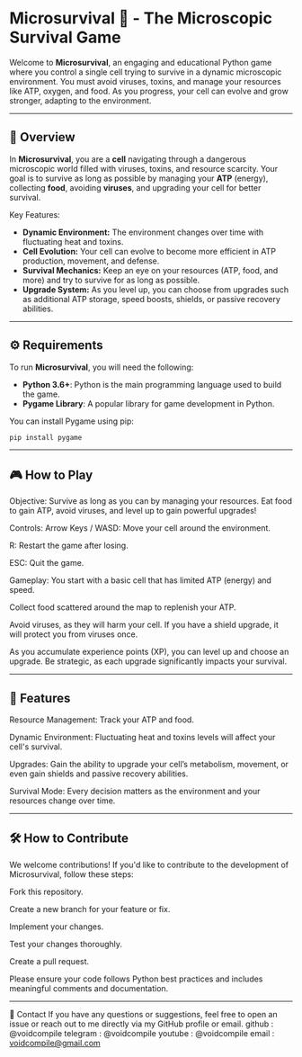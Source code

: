 # Microsurvival 🧬 - The Microscopic Survival Game

Welcome to **Microsurvival**, an engaging and educational Python game where you control a single cell trying to survive in a dynamic microscopic environment. You must avoid viruses, toxins, and manage your resources like ATP, oxygen, and food. As you progress, your cell can evolve and grow stronger, adapting to the environment.

---

## 📜 Overview

In **Microsurvival**, you are a **cell** navigating through a dangerous microscopic world filled with viruses, toxins, and resource scarcity. Your goal is to survive as long as possible by managing your **ATP** (energy), collecting **food**, avoiding **viruses**, and upgrading your cell for better survival.

Key Features:
- **Dynamic Environment:** The environment changes over time with fluctuating heat and toxins.
- **Cell Evolution:** Your cell can evolve to become more efficient in ATP production, movement, and defense.
- **Survival Mechanics:** Keep an eye on your resources (ATP, food, and more) and try to survive for as long as possible.
- **Upgrade System:** As you level up, you can choose from upgrades such as additional ATP storage, speed boosts, shields, or passive recovery abilities.

---

## ⚙️ Requirements

To run **Microsurvival**, you will need the following:

- **Python 3.6+**: Python is the main programming language used to build the game.
- **Pygame Library**: A popular library for game development in Python.

You can install Pygame using pip:

```bash
pip install pygame
```
---

## 🎮 How to Play
Objective:
Survive as long as you can by managing your resources. Eat food to gain ATP, avoid viruses, and level up to gain powerful upgrades!

Controls:
Arrow Keys / WASD: Move your cell around the environment.

R: Restart the game after losing.

ESC: Quit the game.

Gameplay:
You start with a basic cell that has limited ATP (energy) and speed.

Collect food scattered around the map to replenish your ATP.

Avoid viruses, as they will harm your cell. If you have a shield upgrade, it will protect you from viruses once.

As you accumulate experience points (XP), you can level up and choose an upgrade. Be strategic, as each upgrade significantly impacts your survival.

---

## 🔧 Features
Resource Management: Track your ATP and food.

Dynamic Environment: Fluctuating heat and toxins levels will affect your cell's survival.

Upgrades: Gain the ability to upgrade your cell’s metabolism, movement, or even gain shields and passive recovery abilities.

Survival Mode: Every decision matters as the environment and your resources change over time.

---

## 🛠️ How to Contribute
We welcome contributions! If you'd like to contribute to the development of Microsurvival, follow these steps:

Fork this repository.

Create a new branch for your feature or fix.

Implement your changes.

Test your changes thoroughly.

Create a pull request.

Please ensure your code follows Python best practices and includes meaningful comments and documentation.

---

💬 Contact
If you have any questions or suggestions, feel free to open an issue or reach out to me directly via my GitHub profile or email.
github : @voidcompile
telegram : @voidcompile
youtube : @voidcompile
email : voidcompile@gmail.com


